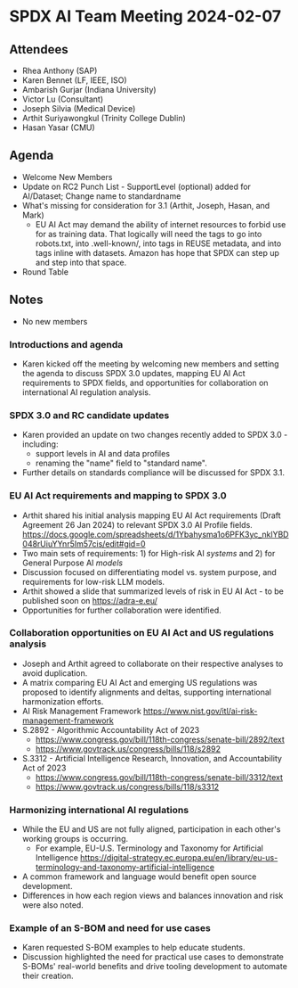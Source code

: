 # SPDX AI Team Meeting 2024-02-07

## Attendees
* Rhea Anthony (SAP)
* Karen Bennet (LF, IEEE, ISO)
* Ambarish Gurjar (Indiana University)
* Victor Lu (Consultant)
* Joseph Silvia (Medical Device)
* Arthit Suriyawongkul (Trinity College Dublin)
* Hasan Yasar (CMU)

## Agenda
* Welcome New Members
* Update on RC2 Punch List - SupportLevel (optional) added for AI/Dataset; Change name to standardname
* What's missing for consideration for 3.1 (Arthit, Joseph, Hasan, and Mark)
  * EU AI Act may demand the ability of internet resources to forbid use for as training data. That logically will need the tags to go into robots.txt, into .well-known/, into tags in REUSE metadata, and into tags inline with datasets. Amazon has hope that SPDX can step up and step into that space.
* Round Table

## Notes
* No new members

### Introductions and agenda
* Karen kicked off the meeting by welcoming new members and setting the agenda to discuss SPDX 3.0 updates, mapping EU AI Act requirements to SPDX fields, and opportunities for collaboration on international AI regulation analysis. 

### SPDX 3.0 and RC candidate updates
* Karen provided an update on two changes recently added to SPDX 3.0 - including:
  * support levels in AI and data profiles
  * renaming the "name" field to "standard name".
* Further details on standards compliance will be discussed for SPDX 3.1.

###  EU AI Act requirements and mapping to SPDX 3.0
* Arthit shared his initial analysis mapping EU AI Act requirements (Draft Agreement 26 Jan 2024) to relevant SPDX 3.0 AI Profile fields. https://docs.google.com/spreadsheets/d/1Ybahysma1o6PFK3yc_nklYBD048rUiuYYnr5Im57cis/edit#gid=0
* Two main sets of requirements: 1) for High-risk AI _systems_ and 2) for General Purpose AI _models_
* Discussion focused on differentiating model vs. system purpose, and requirements for low-risk LLM models.
* Arthit showed a slide that summarized levels of risk in EU AI Act - to be published soon on https://adra-e.eu/
* Opportunities for further collaboration were identified. 

### Collaboration opportunities on EU AI Act and US regulations analysis
* Joseph and Arthit agreed to collaborate on their respective analyses to avoid duplication.
* A matrix comparing EU AI Act and emerging US regulations was proposed to identify alignments and deltas, supporting international harmonization efforts.
* AI Risk Management Framework https://www.nist.gov/itl/ai-risk-management-framework
* S.2892 - Algorithmic Accountability Act of 2023
  * https://www.congress.gov/bill/118th-congress/senate-bill/2892/text
  * https://www.govtrack.us/congress/bills/118/s2892
* S.3312 - Artificial Intelligence Research, Innovation, and Accountability Act of 2023
  * https://www.congress.gov/bill/118th-congress/senate-bill/3312/text
  * https://www.govtrack.us/congress/bills/118/s3312

### Harmonizing international AI regulations
* While the EU and US are not fully aligned, participation in each other's working groups is occurring.
  * For example, EU-U.S. Terminology and Taxonomy for Artificial Intelligence https://digital-strategy.ec.europa.eu/en/library/eu-us-terminology-and-taxonomy-artificial-intelligence
* A common framework and language would benefit open source development.
* Differences in how each region views and balances innovation and risk were also noted.

### Example of an S-BOM and need for use cases
* Karen requested S-BOM examples to help educate students.
* Discussion highlighted the need for practical use cases to demonstrate S-BOMs' real-world benefits and drive tooling development to automate their creation. 
